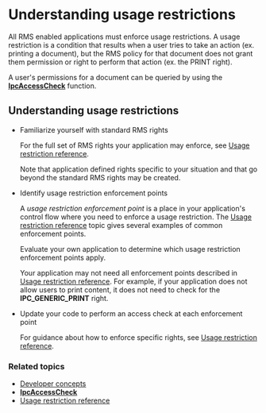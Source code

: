 ﻿# Understanding usage restrictions

All RMS enabled applications must enforce usage restrictions. A usage restriction is a condition that results when a user tries to take an action (ex. printing a document), but the RMS policy for that document does not grant them permission or right to perform that action (ex. the PRINT right).

A user's permissions for a document can be queried by using the [**IpcAccessCheck**](xref:msipc.ipcaccesscheck) function.

## Understanding usage restrictions

-   Familiarize yourself with standard RMS rights

    For the full set of RMS rights your application may enforce, see [Usage restriction reference](usage_restriction_reference.md).

    Note that application defined rights specific to your situation and that go beyond the standard RMS rights may be created.

-   Identify usage restriction enforcement points

    A *usage restriction enforcement point* is a place in your application's control flow where you need to enforce a usage restriction. The [Usage restriction reference](usage_restriction_reference.md) topic gives several examples of common enforcement points.

    Evaluate your own application to determine which usage restriction enforcement points apply.

    Your application may not need all enforcement points described in [Usage restriction reference](usage_restriction_reference.md). For example, if your application does not allow users to print content, it does not need to check for the **IPC\_GENERIC\_PRINT** right.

-   Update your code to perform an access check at each enforcement point

    For guidance about how to enforce specific rights, see [Usage restriction reference](usage_restriction_reference.md).

### Related topics

* [Developer concepts](ad_rms_concepts-nav.md)
* [**IpcAccessCheck**](xref:msipc.ipcaccesscheck)
* [Usage restriction reference](usage_restriction_reference.md)
 

 



